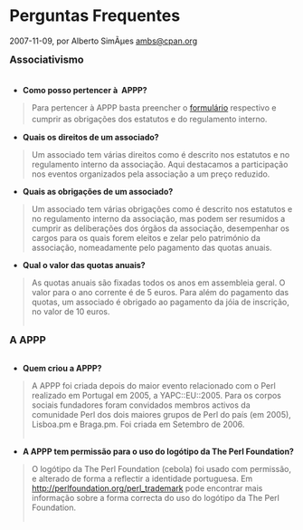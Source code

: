 
# Perguntas Frequentes

 2007-11-09, por Alberto SimÃµes <ambs@cpan.org>

<b><font style="font-size: 1.25em;">Associativismo<br /><br /></font></b><ul><li><b>Como posso pertencer à&nbsp; APPP?</b></li></ul><blockquote>Para pertencer à APPP basta preencher o <a href="http://perl.pt/cgi-bin/register">formulário</a> respectivo e cumprir as obrigações dos estatutos e do regulamento interno.<b><font style="font-size: 1.25em;"><br /></font></b></blockquote><ul><li><b>Quais os direitos de um associado?</b><br /></li></ul><blockquote>Um associado tem várias direitos como é descrito nos estatutos e no 
regulamento interno da associação. Aqui destacamos a participação nos eventos organizados pela associação a um preço reduzido.<br /></blockquote><ul><li><b>Quais as obrigações de um associado?</b></li></ul><blockquote>Um associado tem várias obrigações como é descrito nos estatutos e no regulamento interno da associação, mas podem ser resumidos a cumprir as deliberações dos órgãos da associação, desempenhar os cargos para os quais forem eleitos e zelar pelo património da associação, nomeadamente pelo pagamento das quotas anuais. <br /></blockquote><ul><li><b>Qual o valor das quotas anuais?</b></li></ul><blockquote>As quotas anuais são fixadas todos os anos em assembleia geral. O valor para o ano corrente é de 5 euros. Para além do pagamento das quotas, um associado é obrigado ao pagamento da jóia de inscrição, no valor de 10 euros.<br /><br /></blockquote><b><font style="font-size: 1.25em;">A APPP</font></b><br /><br /><ul><li><b>Quem criou a APPP?</b></li></ul><blockquote>A APPP foi criada depois do maior evento relacionado com o Perl realizado em Portugal em 2005, a YAPC::EU::2005. Para os corpos sociais fundadores foram convidados membros activos da comunidade Perl dos dois maiores grupos de Perl do país (em 2005), Lisboa.pm e Braga.pm. Foi criada em Setembro de 2006.<br /><br /></blockquote><ul><li><b>A APPP tem permissão para o uso do logótipo da The Perl Foundation?<br /></b></li></ul><b></b> <blockquote>O logótipo da The Perl Foundation (cebola) foi usado com permissão, e alterado de forma a reflectir a identidade portuguesa. Em http://perlfoundation.org/perl_trademark pode encontrar mais informação sobre a forma correcta do uso do logótipo da The Perl Foundation.<br /><br /></blockquote>
